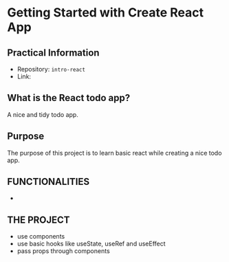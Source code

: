 # Getting Started with Create React App

## Practical Information

- Repository: `intro-react`
- Link:

## What is the React todo app?

A nice and tidy todo app.

## Purpose

The purpose of this project is to learn basic react while creating a nice todo app.

## FUNCTIONALITIES

-

## THE PROJECT

- use components
- use basic hooks like useState, useRef and useEffect
- pass props through components
